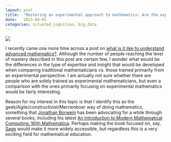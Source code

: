 ```yaml
---
layout: post
title:  "Mastering an experimental approach to mathematics: Are the expert skills similar to the ones displayed by experts trained in a traditional way?"
date:   2013-08-01
categories: situated_cognition, big_data
---
```


![](http://emis.matem.unam.mx/journals/EM/img/CassiniQuartic.jpg)

I recently came one more time across a post on [what is it like to understand advanced mathematics?](https://plus.google.com/106268032364497388036/posts/3PGuie75xmx). Although the number of people reaching the level of mastery described in this post are certain few, I wonder what would be the differences in the type of expertise and insight that would be developed when comparing traditional mathematicians vs. those trained primarily from an experimental perspective. I am actually not sure whether there are people who are solely trained as experimental mathematicians, but even a comparison with the ones primarily focusing on experimental mathematics would be fairly interesting. 

Reason for my interest in this topic is that I identify this as the geek/Agile/constructivist/Merrienboer way of doing mathematics, something that [Jonathan Borwein](http://www.carma.newcastle.edu.au/jon/) has been advocating for a while through several books, including his latest [An Introduction to Modern Mathematical Computing: With Mathematica](http://www.amazon.com/Introduction-Modern-Mathematical-Computing-ebook/dp/B00A7QHJR4/ref=tmm_kin_title_0?ie=UTF8&qid=1375387549&sr=1-1). Perhaps making the book focused on, say, [Sage](http://www.sagemath.org/) would make it more widely accessible, but regardless this is a very exciting field for mathematical education.
